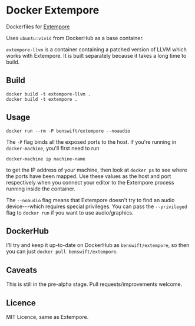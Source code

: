 # Docker Extempore

Dockerfiles for [Extempore](http://github.com/digego/extempore)

Uses `ubuntu:vivid` from DockerHub as a base container.

`extempore-llvm` is a container containing a patched version of LLVM
which works with Extempore. It is built separately because it takes a
long time to build.

## Build

```
docker build -t extempore-llvm .
docker build -t extempore .
```

## Usage

```
docker run --rm -P benswift/extempore --noaudio
```
The `-P` flag binds all the exposed ports to the host. If you're
running in `docker-machine`, you'll first need to run
```
docker-machine ip machine-name
```
to get the IP address of your machine, then look at `docker ps` to see
where the ports have been mapped. Use these values as the host and
port respectively when you connect your editor to the Extempore
process running inside the container.

The `--noaudio` flag means that Extempore doesn't try to find an audio
device---which requires special privileges. You can pass the
`--privileged` flag to `docker run` if you want to use audio/graphics.

## DockerHub

I'll try and keep it up-to-date on DockerHub as `benswift/extempore`,
so then you can just `docker pull benswift/extempore`.

## Caveats

This is still in the pre-alpha stage. Pull requests/improvements
welcome.

## Licence

MIT Licence, same as Extempore.
